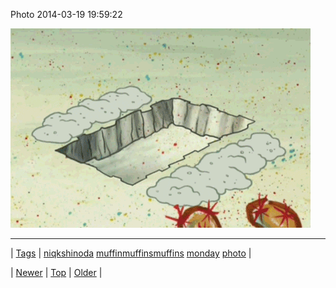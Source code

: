 <!--
title: Photo 2014-03-19 19
date: 2020-06-28T15:27:00.269Z
tags: niqkshinoda, muffinmuffinsmuffins, monday, photo
-->


Photo 2014-03-19 19:59:22

![](80091154668-0.gif)

<!--BOTTOM-POST-NAVIGATION-->
---

| [Tags](tags.md) | [niqkshinoda](tag-niqkshinoda.md) [muffinmuffinsmuffins](tag-muffinmuffinsmuffins.md) [monday](tag-monday.md) [photo](tag-photo.md) |

| [Newer](80088129922.md) | [Top](index.md) | [Older](80092994116.md) |
